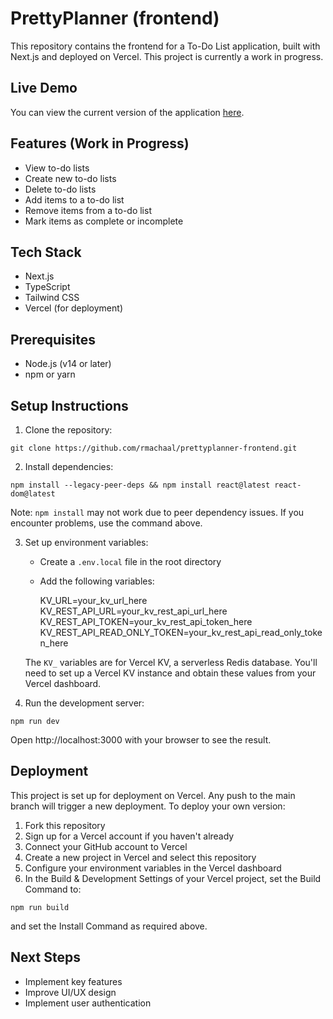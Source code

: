 # PrettyPlanner (frontend)

This repository contains the frontend for a To-Do List application, built with Next.js and deployed on Vercel. This project is currently a work in progress.

## Live Demo

You can view the current version of the application [here](https://prettyplanner.vercel.app/).

## Features (Work in Progress)

- View to-do lists
- Create new to-do lists
- Delete to-do lists
- Add items to a to-do list
- Remove items from a to-do list
- Mark items as complete or incomplete

## Tech Stack

- Next.js
- TypeScript
- Tailwind CSS
- Vercel (for deployment)

## Prerequisites

- Node.js (v14 or later)
- npm or yarn

## Setup Instructions

1. Clone the repository:

`git clone https://github.com/rmachaal/prettyplanner-frontend.git`

2. Install dependencies:

`npm install --legacy-peer-deps && npm install react@latest react-dom@latest`

Note: `npm install` may not work due to peer dependency issues. If you encounter problems, use the command above.

3. Set up environment variables:

   - Create a `.env.local` file in the root directory
   - Add the following variables:
     
     KV_URL=your_kv_url_here
     KV_REST_API_URL=your_kv_rest_api_url_here
     KV_REST_API_TOKEN=your_kv_rest_api_token_here
     KV_REST_API_READ_ONLY_TOKEN=your_kv_rest_api_read_only_token_here
     
   The `KV_` variables are for Vercel KV, a serverless Redis database. You'll need to set up a Vercel KV instance and obtain these values from your Vercel dashboard.

4. Run the development server:

`npm run dev`

Open http://localhost:3000 with your browser to see the result.

## Deployment

This project is set up for deployment on Vercel. Any push to the main branch will trigger a new deployment. To deploy your own version:

1. Fork this repository
2. Sign up for a Vercel account if you haven't already
3. Connect your GitHub account to Vercel
4. Create a new project in Vercel and select this repository
5. Configure your environment variables in the Vercel dashboard
6. In the Build & Development Settings of your Vercel project, set the Build Command to:

`npm run build`

and set the Install Command as required above. 

## Next Steps

- Implement key features
- Improve UI/UX design 
- Implement user authentication

